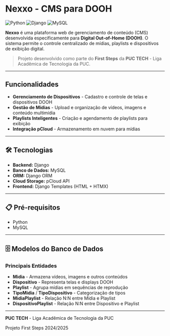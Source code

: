 # Nexxo - CMS para DOOH

![Python](https://img.shields.io/badge/Python-3.8+-blue.svg)
![Django](https://img.shields.io/badge/Django-4.0+-green.svg)
![MySQL](https://img.shields.io/badge/MySQL-8.0+-orange.svg)

**Nexxo** é uma plataforma web de gerenciamento de conteúdo (CMS) desenvolvida especificamente para **Digital Out-of-Home (DOOH)**. O sistema permite o controle centralizado de mídias, playlists e dispositivos de exibição digital.

>  Projeto desenvolvido como parte do **First Steps** da **PUC TECH** - Liga Acadêmica de Tecnologia da PUC.

---

##  Funcionalidades

-  **Gerenciamento de Dispositivos** - Cadastro e controle de telas e dispositivos DOOH
-  **Gestão de Mídias** - Upload e organização de vídeos, imagens e conteúdo multimídia
-  **Playlists Inteligentes** - Criação e agendamento de playlists para exibição
-  **Integração pCloud** - Armazenamento em nuvem para mídias
  
---

## 🛠️ Tecnologias

- **Backend:** Django
- **Banco de Dados:** MySQL
- **ORM:** Django ORM
- **Cloud Storage:** pCloud API
- **Frontend:** Django Templates (HTML + HTMX)

---

## 📋 Pré-requisitos

- Python 
- MySQL 

---

## 🗄️ Modelos do Banco de Dados

### Principais Entidades

- **Midia** - Armazena vídeos, imagens e outros conteúdos
- **Dispositivo** - Representa telas e displays DOOH
- **Playlist** - Agrupa mídias em sequências de reprodução
- **TipoMidia** / **TipoDispositivo** - Categorização de tipos
- **MidiaPlaylist** - Relação N:N entre Mídia e Playlist
- **DispositivoPlaylist** - Relação N:N entre Dispositivo e Playlist

---


**PUC TECH** - Liga Acadêmica de Tecnologia da PUC

Projeto First Steps 2024/2025
